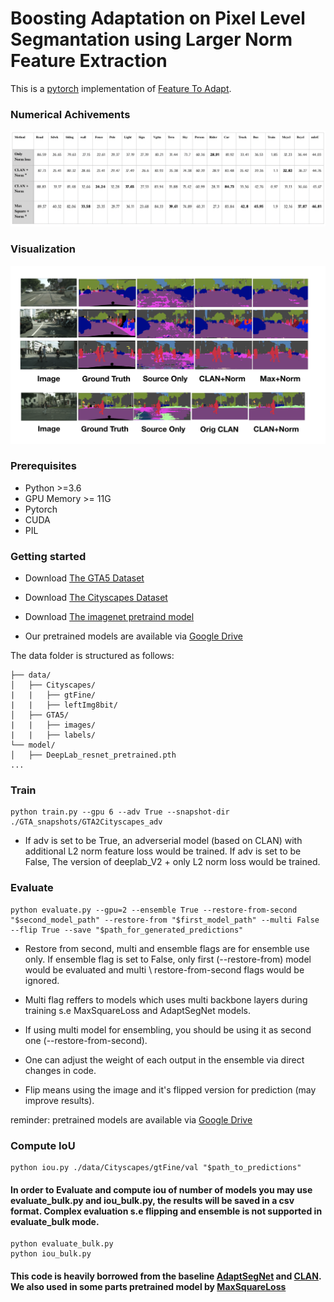 # Boosting Adaptation on Pixel Level Segmantation using Larger Norm Feature Extraction
This is a [pytorch](http://pytorch.org/) implementation of [Feature To Adapt](http://openaccess.thecvf.com/content_CVPR_2019/papers/Luo_Taking_a_Closer_Look_at_Domain_Shift_Category-Level_Adversaries_for_CVPR_2019_paper.pdf).

### Numerical Achivements 

<p align="left">
	<img src="https://github.com/omerlandau/FeatureToAdapt/blob/master/numerical%20results.png"  alt="(a)"/>

</p>


### Visualization
<p align="left">
	<img src="https://github.com/omerlandau/FeatureToAdapt/blob/master/results_visualization.png"  alt="(a)"/>

</p>


### Prerequisites
- Python >=3.6
- GPU Memory >= 11G
- Pytorch
- CUDA
- PIL

### Getting started

- Download [The GTA5 Dataset]( https://download.visinf.tu-darmstadt.de/data/from_games/ )

- Download [The Cityscapes Dataset]( https://www.cityscapes-dataset.com/ )

- Download [The imagenet pretraind model]( https://drive.google.com/open?id=13kjtX481LdtgJcpqD3oROabZyhGLSBm2 )

- Our pretrained models are available via  [Google Drive](https://drive.google.com/drive/folders/1LdTSOw80Nd5fHsMiosP187QDo5LR6Rnf?usp=sharing )

The data folder is structured as follows:
```
├── data/
│   ├── Cityscapes/     
|   |   ├── gtFine/
|   |   ├── leftImg8bit/
│   ├── GTA5/
|   |   ├── images/
|   |   ├── labels/			
└── model/
│   ├── DeepLab_resnet_pretrained.pth
...
```

### Train
```
python train.py --gpu 6 --adv True --snapshot-dir ./GTA_snapshots/GTA2Cityscapes_adv 
```
- If adv is set to be True, an adverserial model (based on CLAN) with additional L2 norm feature loss would be trained. If adv is set to be False, The version of deeplab_V2 + only L2 norm loss would be trained. 

### Evaluate
```
python evaluate.py --gpu=2 --ensemble True --restore-from-second "$second_model_path" --restore-from "$first_model_path" --multi False --flip True --save "$path_for_generated_predictions"
```
- Restore from second, multi and ensemble flags are for ensemble use only. If ensemble flag is set to False, only first (--restore-from) model would be evaluated and multi \ restore-from-second flags would be ignored. 

- Multi flag reffers to models which uses multi backbone layers during training s.e MaxSquareLoss and AdaptSegNet models. 

- If using multi model for ensembling, you should be using it as second one (--restore-from-second). 

- One can adjust the weight of each output in the ensemble via direct changes in code.

- Flip means using the image and it's flipped version for prediction (may improve results). 

reminder: pretrained models are available via [Google Drive]( https://drive.google.com/drive/folders/1LdTSOw80Nd5fHsMiosP187QDo5LR6Rnf?usp=sharing )

### Compute IoU
```
python iou.py ./data/Cityscapes/gtFine/val "$path_to_predictions"
```

#### In order to Evaluate and compute iou of number of models you may use evaluate_bulk.py and iou_bulk.py, the results will be saved in a csv format. Complex evaluation s.e flipping and ensemble is not supported in evaluate_bulk mode.
```
python evaluate_bulk.py
python iou_bulk.py
```


#### This code is heavily borrowed from the baseline [AdaptSegNet]( https://github.com/wasidennis/AdaptSegNet) and [CLAN]( https://github.com/RoyalVane/CLAN). We also used in some parts pretrained model by [MaxSquareLoss](https://github.com/ZJULearning/MaxSquareLoss)

